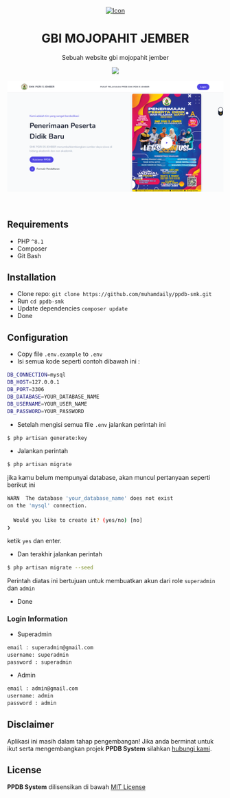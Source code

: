 <p align="center">
  <a href="https://ppdb.esemkaprima.com">
    <img src="https://www.gbimojopahit.org/logo_mojopahit.png" alt="Icon" width="75" height="75">
  </a>
</p>

<h1 align="center">GBI MOJOPAHIT JEMBER</h1>

<span align="center">

Sebuah website gbi mojopahit jember

[![](https://img.shields.io/badge/OS-Windows-blue)](LICENSE)

</span>

[![PPDB System](https://raw.githubusercontent.com/muhamdaily/assets/main/esemka-preview.png)](https://github.com/muhamdaily/ppdb-smk)

<br>

## Requirements

* PHP `^8.1`
* Composer
* Git Bash

## Installation
- Clone repo: `git clone https://github.com/muhamdaily/ppdb-smk.git`
- Run `cd ppdb-smk`
- Update dependencies `composer update`
- Done

## Configuration
- Copy file `.env.example` to `.env`
- Isi semua kode seperti contoh dibawah ini :
```bash
DB_CONNECTION=mysql
DB_HOST=127.0.0.1
DB_PORT=3306
DB_DATABASE=YOUR_DATABASE_NAME
DB_USERNAME=YOUR_USER_NAME
DB_PASSWORD=YOUR_PASSWORD
```
- Setelah mengisi semua file `.env` jalankan perintah ini
```bash
$ php artisan generate:key
```
- Jalankan perintah
```bash
$ php artisan migrate
```
jika kamu belum mempunyai database, akan muncul pertanyaan seperti berikut ini
```bash
WARN  The database 'your_database_name' does not exist
on the 'mysql' connection.  

  Would you like to create it? (yes/no) [no]
❯ 
```
ketik `yes` dan enter.
- Dan terakhir jalankan perintah
```bash
$ php artisan migrate --seed
```
Perintah diatas ini bertujuan untuk membuatkan akun dari role `superadmin` dan `admin`
- Done

### Login Information
- Superadmin
```bash
email : superadmin@gmail.com
username: superadmin
password : superadmin
```
- Admin
```bash
email : admin@gmail.com
username: admin
password : admin
```

## Disclaimer
Aplikasi ini masih dalam tahap pengembangan! Jika anda berminat untuk ikut serta mengembangkan projek **PPDB System** silahkan <a href="mailto:muhampedia.id@gmail.com">hubungi kami</a>.

## License

**PPDB System** dilisensikan di bawah [MIT License](LICENSE)
